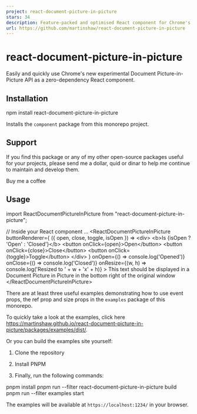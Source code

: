```yaml
---
project: react-document-picture-in-picture
stars: 34
description: Feature-packed and optimised React component for Chrome's new Document Picture-in-Picture API
url: https://github.com/martinshaw/react-document-picture-in-picture
---
```


react-document-picture-in-picture
=================================

Easily and quickly use Chrome's new experimental Document Picture-in-Picture API as a zero-dependency React component.

Installation
------------

npm install react-document-picture-in-picture

Installs the `component` package from this monorepo project.

Support
-------

If you find this package or any of my other open-source packages useful for your projects, please send me a dollar, quid or dinar to help me continue to maintain and develop them.

Buy me a coffee

Usage
-----

import ReactDocumentPictureInPicture from "react-document-picture-in-picture";

// Inside your React component ...
<ReactDocumentPictureInPicture
    buttonRenderer\={
        ({ open, close, toggle, isOpen }) \=> 
            <div\>
                <b\>Is {isOpen ? 'Open' : 'Closed'}</b\>
                <button onClick\={open}\>Open</button\>
                <button onClick\={close}\>Close</button\>
                <button onClick\={toggle}\>Toggle</button\>
            </div\>
    }
    onOpen\={() \=> console.log('Opened')}
    onClose\={() \=> console.log('Closed')}
    onResize\={(w, h) \=> console.log('Resized to ' + w + 'x' + h)}
\>
    This text should be displayed in a Document Picture in Picture in the bottom right of the original window
</ReactDocumentPictureInPicture\>

There are at least three useful examples demonstrating how to use event props, the ref prop and size props in the `examples` package of this monorepo.

To quickly take a look at the examples, click here https://martinshaw.github.io/react-document-picture-in-picture/packages/examples/dist/.

Or you can build the examples site yourself:

1.  Clone the repository
    
2.  Install PNPM
    
3.  Finally, run the following commands:
    

pnpm install 
pnpm run --filter react-document-picture-in-picture build
pnpm run --filter examples start

The examples will be available at `https://localhost:1234/` in your browser.

